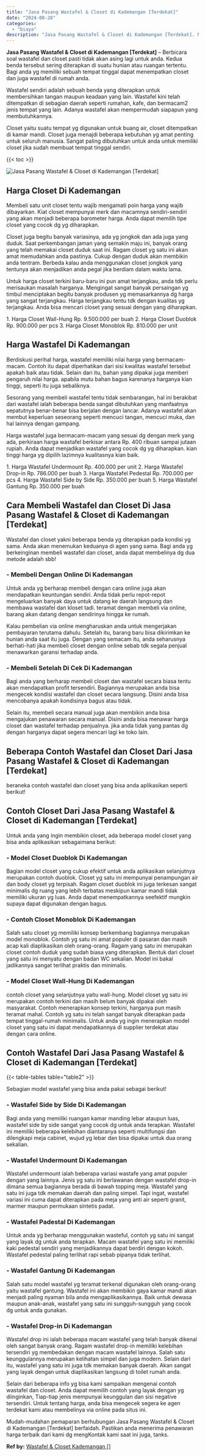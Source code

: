 ```yaml
---
title: "Jasa Pasang Wastafel & Closet di Kademangan [Terdekat]"
date: "2024-08-28"
categories: 
  - "biaya"
description: "Jasa Pasang Wastafel & Closet di Kademangan [Terdekat]. Mudah-mudahan pemaparan berhubungan Jasa Pasang Wastafel & Closet di Kademangan [Terdekat] berfaida..."
---
```


**Jasa Pasang Wastafel & Closet di Kademangan \[Terdekat\]** – Berbicara soal wastafel dan closet pasti tidak akan asing lagi untuk anda. Kedua benda tersebut sering diterapkan di suatu hunian atau ruangan tertentu. Bagi anda yg memiliki sebuah tempat tinggal dapat menempatkan closet dan juga wastafel di rumah anda.

Wastafel sendiri adalah sebuah benda yang diterapkan untuk membersihkan tangan maupun keadaan yang lain. Wastafel kini telah ditempatkan di sebagian daerah seperti rumahan, kafe, dan bermacam2 jenis tempat yang lain. Adanya wastafel akan mempermudah siapapun yang membutuhkannya.

Closet yaitu suatu tempat yg digunakan untuk buang air, closet ditempatkan di kamar mandi. Closet juga menajdi beberapa kebutuhan yg amat penting untuk seluruh manusia. Sangat paling dibutuhkan untuk anda untuk memiliki closet jika sudah membuat tempat tinggal sendiri.

{{< toc >}}

![Jasa Pasang Wastafel & Closet di Kademangan [Terdekat]](/images/wastafel-closet-murah16.png)

## Harga Closet Di Kademangan

Membeli satu unit closet tentu wajib mengamati poin harga yang wajib dibayarkan. Kiat closet mempunyai merk dan macamnya sendiri-sendiri yang akan menjadi beberapa barometer harga. Anda dapat memilih tipe closet yang cocok dg yg diharapkan.

Closet juga begitu banyak variasinya, ada yg jongkok dan ada juga yang duduk. Saat perkembangan jaman yang semakin maju ini, banyak orang yang telah memakai closet duduk saat ini. Ragam closet yg satu ini akan amat memudahkan anda pastinya. Cukup dengan duduk akan membikin anda tentram. Berbeda kalau anda menggunakan closet jongkok yang tentunya akan menjadikan anda pegal jika berdiam dalam waktu lama.

Untuk harga closet terkini baru-baru ini pun amat terjangkau, anda tdk perlu merisaukan masalah harganya. Mengingat sangat banyak persaingan yg timbul menciptakan begitu banyak produsen yg memasarkannya dg harga yang sangat terjangkau. Harga terjangkau tentu tdk dengan kualitas yg terjangkau. Anda bisa mencari closet yang sesuai dengan yang diharapkan.

1\. Harga Closet Wall-Hung Rp. 9.500.000 per buah 2. Harga Closet Duoblok Rp. 900.000 per pcs 3. Harga Closet Monoblok Rp. 810.000 per unit

## Harga Wastafel Di Kademangan

Berdiskusi perihal harga, wastafel memiliki nilai harga yang bermacam-macam. Contoh itu dapat diperhatikan dari sisi kwalitas wastafel tersebut apakah baik atau tidak. Selain dari itu, bahan yang dipakai juga memberi pengaruh nilai harga. apabila mutu bahan bagus karenanya harganya kian tinggi, seperti itu juga sebaliknya.

Sesorang yang membeli wastafel tentu tidak sembarangan, hal ini berakibat dari wastafel ialah beberapa benda sangat dibutuhkan yang manfaatnya sepatutnya benar-benar bisa berjalan dengan lancar. Adanya wastafel akan membut keperluan seseorang seperti mencuci tangan, mencuci muka, dan hal lainnya dengan gampang.

Harga wastafel juga bermacam-macam yang sesuai dg dengan merk yang ada, perkiraan harga wastafel berkisar antara Rp. 400 ribuan sampai jutaan rupiah. Anda dapat menjadikan wastafel yang cocok dg yg diharapkan. kian tinggi harga yg dipilih lazimnya kualitasnya kian baik.

1\. Harga Wastafel Undermount Rp. 400.000 per unit 2. Harga Wastafel Drop-in Rp. 786.000 per buah 3. Harga Wastafel Pedestal Rp. 700.000 per pcs 4. Harga Wastafel Side by Side Rp. 350.000 per buah 5. Harga Wastafel Gantung Rp. 350.000 per buah

## Cara Membeli Wastafel dan Closet Di Jasa Pasang Wastafel & Closet di Kademangan \[Terdekat\]

Wastafel dan closet yakni beberapa benda yg diterapkan pada kondisi yg sama. Anda akan menemukan keduanya di agen yang sama. Bagi anda yg berkeinginan membeli wastafel dan closet, anda dapat membelinya dg dua metode adalah sbb!

### \- Membeli Dengan Online Di Kademangan

Untuk anda yg berharap membeli dengan cara online juga akan mendapatkan keuntungan sendiri. Anda tidak perlu repot-repot mengeluarkan banyak daya untuk datang ke daerah langsung dan membawa wastafel dan kloset tadi. teramat dengan membeli via online, barang akan datang dengan sendirinya hingga ke rumah.

Kalau pembelian via online mengharuskan anda untuk mengerjakan pembayaran terutama dahulu. Setelah itu, barang baru bisa dikirimkan ke hunian anda saat itu juga. Dengan yang semacam itu, anda seharusnya berhati-hati jika membeli closet dengan online sebab tdk segala penjual menawarkan garansi terhadap anda.

### \- Membeli Setelah Di Cek Di Kademangan

Bagi anda yang berharap membeli closet dan wastafel secara biasa tentu akan mendapatkan profit tersendiri. Bagiannya merupakan anda bisa mengecek kondisi wastafel dan closet secara langsung. Disini anda bisa mencobanya apakah kondisinya bagus atau tidak.

Selain itu, membeli secara manual juga akan membikin anda bisa mengajukan penawaran secara manual. Disini anda bisa menawar harga closet dan wastafel terhadap penjualnya. jika anda tidak yang pantas dg dengan harganya dapat segera mencari lagi ke toko lain.

## Beberapa Contoh Wastafel dan Closet Dari Jasa Pasang Wastafel & Closet di Kademangan \[Terdekat\]

beraneka contoh wastafel dan closet yang bisa anda aplikasikan seperti berikut!

## Contoh Closet Dari Jasa Pasang Wastafel & Closet di Kademangan \[Terdekat\]

Untuk anda yang ingin membikin closet, ada beberapa model closet yang bisa anda aplikasikan sebagaimana berikut:

### \- Model Closet Duoblok Di Kademangan

Bagian model closet yang cukup efektif untuk anda aplikasikan selanjutnya merupakan contoh duoblok. Closet yg satu ini mempunyai penampungan air dan body closet yg terpisah. Ragam closet duoblok ini juga terkesan sangat minimalis dg ruang yang lebih terbatas meskipun kamar mandi tidak memiliki ukuran yg luas. Anda dapat menempatkannya seefektif mungkin supaya dapat digunakan dengan bagus.

### \- Contoh Closet Monoblok Di Kademangan

Salah satu closet yg memiliki konsep berkembang bagiannya merupakan model monoblok. Contoh yg satu ini amat populer di pasaran dan masih acap kali diaplikasikan oleh orang-orang. Ragam yang satu ini merupakan closet contoh duduk yang sudah biasa yang diterapkan. Bentuk dari closet yang satu ini menyatu dengan badan WC sekalian. Model ini bakal jadikannya sangat terlihat praktis dan minimalis.

### \- Model Closet Wall-Hung Di Kademangan

contoh closet yang selanjutnya yaitu wall-hung. Model closet yg satu ini merupakan contoh terkini dan masih belum banyak dipakai oleh masyarakat. Contoh menerapkan konsep terkini, harganya pun masih teramat mahal. Contoh yg satu ini telah sangat banyak diterapkan pada tempat tinggal-rumah minimalis. Untuk anda yg ingin menerapkan model closet yang satu ini dapat mendapatkannya di supplier terdekat atau dengan cara online.

## Contoh Wastafel Dari Jasa Pasang Wastafel & Closet di Kademangan \[Terdekat\]

{{< table-tables table="table2" >}}

Sebagian model wastafel yang bisa anda pakai sebagai berikut!

### \- Wastafel Side by Side Di Kademangan

Bagi anda yang memiliki ruangan kamar manding lebar ataupun luas, wastafel side by side sangat yang cocok dg untuk anda terapkan. Wastafel ini memiliki beberapa kelebihan diantaranya seperti multifungsi dan dilengkapi meja cabinet, wujud yg lebar dan bisa dipakai untuk dua orang sekalian.

### \- Wastafel Undermount Di Kademangan

Wastafel undermount ialah beberapa variasi wastafe yang amat populer dengan yang lainnya. Jenis yg satu ini berlawanan dengan wastafel drop-in dimana semua bagiannya berada di bawah topping meja. Wastafel yang satu ini juga tdk memakan daerah dan paling simpel. Tapi ingat, wastafel variasi ini cuma dapat diterapkan pada meja yang anti air seperti granit, marmer maupun permukaan sintetis padat.

### \- Wastafel Padestal Di Kademangan

Untuk anda yg berharap menggunakan wasteful, contoh yg satu ini sangat yang layak dg untuk anda terapkan. Macam wastafel yang satu ini memiliki kaki pedestal sendiri yang menjadikannya dapat berdiri dengan kokoh. Wastafel pedestal paling terlihat rapi sebab pipanya tidak terlihat.

### \- Wastafel Gantung Di Kademangan

Salah satu model wastafel yg teramat terkenal digunakan oleh orang-orang yaitu wastafel gantung. Wastafel ini akan membikin gaya kamar mandi akan menjadi paling nyaman bila anda mengaplikasikannya. Baik untuk dewasa maupun anak-anak, wastafel yang satu ini sungguh-sungguh yang cocok dg untuk anda gunakan.

### \- Wastafel Drop-in Di Kademangan

Wastafel drop ini ialah beberapa macam wastafel yang telah banyak dikenal oleh sangat banyak orang. Ragam wastafel drop-in memiliki kelebihan tersendiri yg membedakan dengan macam wastafel lainnya. Salah satu keunggulannya merupakan kelihatan simpel dan juga modern. Selain dari itu, wastafel yang satu ini juga tdk memakan banyak daerah. Akan sangat yang layak dengan untuk diaplikasikan langsung di toilet rumah anda.

Selain dari beberapa info yg bisa kami sampaikan mengenai contoh wastafel dan closet. Anda dapat memilih contoh yang layak dengan yg diinginkan, Tiap-tiap jenis mempunyai keunggulan dan sisi negative tersendiri. Untuk tentang harga, anda bisa mengecek segera ke agen terdekat kami atau membelinya via online pada situs ini.

Mudah-mudahan pemaparan berhubungan Jasa Pasang Wastafel & Closet di Kademangan \[Terdekat\] berfaidah. Pastikan anda menerima penawaran harga terbaik dari kami dg mengKontak kami saat ini juga, tanks.

**Ref by:** [Wastafel & Closet Kademangan []](https://id.wikipedia.org/wiki/Wastafel)
